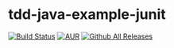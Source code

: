 # tdd-java-example-junit
[![Build Status](https://travis-ci.org/jennalwise/tdd-java-example-junit.svg?branch=master)](https://travis-ci.org/jennalwise/tdd-java-example-junit)
[![AUR](https://img.shields.io/aur/license/yaourt.svg)](https://github.com/jennalwise/tdd-java-example-junit)
[![Github All Releases](https://img.shields.io/github/downloads/atom/atom/total.svg)](https://github.com/jennalwise/tdd-java-example-junit)
